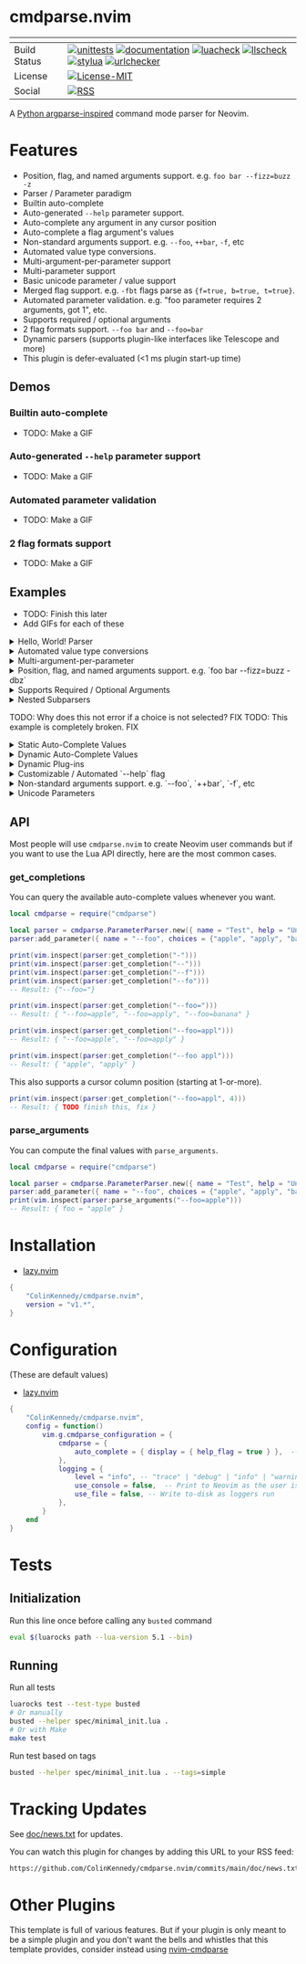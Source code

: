# cmdparse.nvim

| <!-- -->     | <!-- -->                                                                                                                                                                                                                                                                                                                                                                                                                                                                                                                                                                                                                                                                                                                                                                                                                                                                                                                                                                                                                                                                                                                                                                                                                                                                                                                                                                                                                                                                                                                                                                                                                                                                                                                                              |
|--------------|-------------------------------------------------------------------------------------------------------------------------------------------------------------------------------------------------------------------------------------------------------------------------------------------------------------------------------------------------------------------------------------------------------------------------------------------------------------------------------------------------------------------------------------------------------------------------------------------------------------------------------------------------------------------------------------------------------------------------------------------------------------------------------------------------------------------------------------------------------------------------------------------------------------------------------------------------------------------------------------------------------------------------------------------------------------------------------------------------------------------------------------------------------------------------------------------------------------------------------------------------------------------------------------------------------------------------------------------------------------------------------------------------------------------------------------------------------------------------------------------------------------------------------------------------------------------------------------------------------------------------------------------------------------------------------------------------------------------------------------------------------|
| Build Status | [![unittests](https://img.shields.io/github/actions/workflow/status/ColinKennedy/cmdparse.nvim/test.yml?branch=main&style=for-the-badge&label=Unittests)](https://github.com/ColinKennedy/cmdparse.nvim/actions/workflows/test.yml)  [![documentation](https://img.shields.io/github/actions/workflow/status/ColinKennedy/cmdparse.nvim/documentation.yml?branch=main&style=for-the-badge&label=Documentation)](https://github.com/ColinKennedy/cmdparse.nvim/actions/workflows/documentation.yml)  [![luacheck](https://img.shields.io/github/actions/workflow/status/ColinKennedy/cmdparse.nvim/luacheck.yml?branch=main&style=for-the-badge&label=Luacheck)](https://github.com/ColinKennedy/cmdparse.nvim/actions/workflows/luacheck.yml) [![llscheck](https://img.shields.io/github/actions/workflow/status/ColinKennedy/cmdparse.nvim/llscheck.yml?branch=main&style=for-the-badge&label=llscheck)](https://github.com/ColinKennedy/cmdparse.nvim/actions/workflows/llscheck.yml) [![stylua](https://img.shields.io/github/actions/workflow/status/ColinKennedy/cmdparse.nvim/stylua.yml?branch=main&style=for-the-badge&label=Stylua)](https://github.com/ColinKennedy/cmdparse.nvim/actions/workflows/stylua.yml)  [![urlchecker](https://img.shields.io/github/actions/workflow/status/ColinKennedy/cmdparse.nvim/urlchecker.yml?branch=main&style=for-the-badge&label=URLChecker)](https://github.com/ColinKennedy/cmdparse.nvim/actions/workflows/urlchecker.yml)  |
| License      | [![License-MIT](https://img.shields.io/badge/License-MIT-blue?style=for-the-badge)](https://github.com/ColinKennedy/cmdparse.nvim/blob/main/LICENSE)                                                                                                                                                                                                                                                                                                                                                                                                                                                                                                                                                                                                                                                                                                                                                                                                                                                                                                                                                                                                                                                                                                                                                                                                                                                                                                                                                                                                                                                                                                                                                                            |
| Social       | [![RSS](https://img.shields.io/badge/rss-F88900?style=for-the-badge&logo=rss&logoColor=white)](https://github.com/ColinKennedy/cmdparse.nvim/commits/main/doc/news.txt.atom)                                                                                                                                                                                                                                                                                                                                                                                                                                                                                                                                                                                                                                                                                                                                                                                                                                                                                                                                                                                                                                                                                                                                                                                                                                                                                                                                                                                                                                                                                                                                                    |

A [Python argparse-inspired](https://docs.python.org/3/library/argparse.html)
command mode parser for Neovim.


# Features
- Position, flag, and named arguments support. e.g. `foo bar --fizz=buzz -z`
- Parser / Parameter paradigm
- Builtin auto-complete
- Auto-generated `--help` parameter support.
- Auto-complete any argument in any cursor position
- Auto-complete a flag argument's values
- Non-standard arguments support. e.g. `--foo`, `++bar`, `-f`, etc
- Automated value type conversions.
- Multi-argument-per-parameter support
- Multi-parameter support
- Basic unicode parameter / value support
- Merged flag support. e.g. `-fbt` flags parse as `{f=true, b=true, t=true}`.
- Automated parameter validation. e.g. "foo parameter requires 2 arguments, got 1", etc.
- Supports required / optional arguments
- 2 flag formats support. `--foo bar` and `--foo=bar`
- Dynamic parsers (supports plugin-like interfaces like Telescope and more)
- This plugin is defer-evaluated (<1 ms plugin start-up time)


## Demos
### Builtin auto-complete
- TODO: Make a GIF


### Auto-generated `--help` parameter support
- TODO: Make a GIF


### Automated parameter validation
- TODO: Make a GIF


### 2 flag formats support
- TODO: Make a GIF


## Examples
- TODO: Finish this later
 - Add GIFs for each of these

<details>
<summary>Hello, World! Parser</summary>

```lua
local cmdparse = require("cmdparse")

local parser = cmdparse.ParameterParser.new({ name = "Test", help = "Hello, World!"})
parser:set_execute(function(data) print("Hello, World!") end)
cmdparse.create_user_command(parser)
```
Run: `:Test`
</details>

<details>
<summary>Automated value type conversions</summary>

```lua
local cmdparse = require("cmdparse")

local parser = cmdparse.ParameterParser.new({ name = "Test", help = "Automated value type conversions" })
parser:add_parameter({ name = "thing", type = tonumber, help = "Test." })
parser:add_parameter({ name = "another", type = "number", help = "Test." })
parser:set_execute(function(data)
    print(string.format('Thing: "%d"', data.namespace.thing + 10))
    print(string.format('Another: "%d"', data.namespace.another + 10))
end)

cmdparse.create_user_command(parser)
```
Run: `:Test 10 -123`
</details>

<details>
<summary>Multi-argument-per-parameter</summary>

In this example, the "thing" parameter takes exactly `2` arguments, indicated
by `nargs=2`.

- `nargs="*"` = 0-or-more
- `nargs="+"` = 1-or-more

```lua
local cmdparse = require("cmdparse")

local parser = cmdparse.ParameterParser.new({ name = "Test", help = "Multi-argument-per-parameter" })
parser:add_parameter({ name = "thing", nargs=2, type=tonumber, help = "Test." })
parser:set_execute(function(data)
    local values = data.namespace.thing
    local first = values[1]
    local second = values[2]
    local total = first + second

    print(string.format('Thing: "%f + %f = %f"', first, second, total))
end)

cmdparse.create_user_command(parser)
```
Run: `:Test 123 54545.1231`
</details>

<details>
<summary>Position, flag, and named arguments support. e.g. `foo bar --fizz=buzz -dbz`</summary>

```lua
local cmdparse = require("cmdparse")

local parser = cmdparse.ParameterParser.new({ name = "Test", help = "Position, flag, and named arguments support." })
parser:add_parameter({ name = "items", nargs="*", help="non-flag arguments." })
parser:add_parameter({ name = "--fizz", help="A word." })
parser:add_parameter({ name = "-d", action="store_true", help="Delta single-word." })
parser:add_parameter({ names = {"--beta", "-b"}, action="store_true", help="Beta single-word." })
parser:add_parameter({ name = "-z", action="store_true", help="Zulu single-word." })

parser:set_execute(function(data)
    local namespace = data.namespace
    local items = namespace.items
    print(vim.fn.join(vim.fn.sort(items), ", "))

    print(string.format('-d: %s, -b: %s, -z: %s', namespace.d, namespace.beta, namespace.z))
end)

cmdparse.create_user_command(parser)
```
Run: `:Test foo bar --fizz=buzz -dbz`
</details>

<details>
<summary>Supports Required / Optional Arguments</summary>

By default, flag / named arguments like `--foo` or `--foo=bar` are optional.
By default, position arguments like `thing` are required.

But you can explicitly make flag / named arguments required or position
arguments optional, using `required=true` and `required=false`.

```lua
local cmdparse = require("cmdparse")

local parser = cmdparse.ParameterParser.new({ name = "Test", help = "Unicode Parameters." })
parser:add_parameter({ name = "required_thing", help = "Test." })
parser:add_parameter({ name = "optional_thing", required=false, help = "Test." })
parser:add_parameter({ name = "--optional-flag", help = "Test." })
parser:add_parameter({ name = "--required-flag", required=true, help = "Test." })

parser:set_execute(function(data)
    print(vim.inspect(data.namespace))
end)

cmdparse.create_user_command(parser)
```
Run: `:Test foo bar --required-flag=aaa`
</details>

<details>
<summary>Nested Subparsers</summary>

```lua
local cmdparse = require("cmdparse")

local parser = cmdparse.ParameterParser.new({ name = "Test", help = "Nested Subparsers" })
local top_subparsers = parser:add_subparsers({ destination = "commands" })
local view = top_subparsers:add_parser({ name = "view", help = "View some data." })
local view_subparsers = view:add_subparsers({ destination = "view_commands" })

local log = view_subparsers:add_parser({ name = "log" })
log:add_parameter({ name = "path", help = "Open a log path file." })
log:add_parameter({ name = "--relative", action="store_true", help = "A relative log path." })
log:set_execute(function(data)
    print(string.format('Opening "%s" log path.', data.namespace.path))
end)

cmdparse.create_user_command(parser)
```
Run: `:Test view log /some/path.txt`
</details>

TODO: Why does this not error if a choice is not selected? FIX
TODO: This example is completely broken. FIX
<details>
<summary>Static Auto-Complete Values</summary>

```lua
local cmdparse = require("cmdparse")

local parser = cmdparse.ParameterParser.new({ name = "Test", help = "Static Auto-Complete Values."})
parser:add_parameter({ name = "thing", choices={ "aaa", "apple", "apply" }, help="Test word."})
parser:set_execute(function(data) print(data.namespace.thing) end)
cmdparse.create_user_command(parser)
```
Run: `:Test apply`
</details>

<details>
<summary>Dynamic Auto-Complete Values</summary>

```lua
local cmdparse = require("cmdparse")

local parser = cmdparse.ParameterParser.new({ name = "Test", help = "Dynamic Auto-Complete Values."})
local choices = function(data)
    local output = {}
    local value = data.value or 0

    for index = 1, 5 do
        table.insert(output, "text " .. tostring(value + index))
    end

    return output
end
parser:add_parameter({ name = "--thing", choices=choices, help="Test word."})
parser:set_execute(
    function(data) print(data.namespace.thing) end,
)
cmdparse.create_user_command(parser)
```
Run: `:Test --thing=4`
</details>

<details>
<summary>Dynamic Plug-ins</summary>

Subparsers are not static, you can create dynamic subparsers with dynamic names
and dynamic contents if you'd like. This makes `cmdparse.nvim` great for
writing a plugin that supports CLI hooks, like how
[telescope.nvim](https://github.com/nvim-telescope/telescope.nvim) behaves.

```lua
---@return cmdparse.ParameterParser # Some example parser.
local function make_example_plugin_a()
    local parser = cmdparse.ParameterParser.new({ name = "plugin-a", help = "Test plugin-a." })
    parser:add_parameter({ name = "--foo", action="store_true", help="A required value for plugin-a." })

    parser:set_execute(function(data)
        print("Running plugin-a")
    end)

    return parser
end

---@return cmdparse.ParameterParser # Another example parser.
local function make_example_plugin_b()
    local parser = cmdparse.ParameterParser.new({ name = "plugin-b", help = "Test plugin-b." })
    parser:add_parameter({ name = "foo", help="A required value for plugin-b." })

    parser:set_execute(function(data)
        print("Running plugin-b")
    end)

    return parser
end

---@return cmdparse.ParameterParser # A parser whose auto-complete and executer uses auto-found plugins.
local function create_parser()
    local parser = cmdparse.ParameterParser.new({ name = "Test", help = "Test." })
    local subparsers = parser:add_subparsers({ destination = "commands", help = "All main commands." })

    -- NOTE: These functions would normally be "automatically discovered"
    -- somehow, not hard-coded. But the purpose is the same, it's to add some
    -- name and callable function so we can refer to it later in the parser.
    --
    subparsers:add_parser(make_example_plugin_a())
    subparsers:add_parser(make_example_plugin_b())

    return parser
end

local parser = create_parser()
cmdparse.create_user_command(parser)
```
Run: `Test plugin-a --foo`
Run: `Test plugin-b 12345`
</details>

<details>
<summary>Customizable / Automated `--help` flag</summary>

The help message is automatically generated but you can influence the output
a bit, using `value_hint`.

For example this code below:
```lua
local cmdparse = require("cmdparse")

local parser = cmdparse.ParameterParser.new({ name = "Test", help = "Position, flag, and named arguments support." })
parser:add_parameter({ name = "items", nargs="*", help="non-flag arguments." })
parser:add_parameter({ name = "--fizz", nargs="+", help="A word." })
parser:add_parameter({ name = "-b", action="store_true", help="Zulu single-word." })

parser:set_execute(function(data)
    print("Ran it")
end)

cmdparse.create_user_command(parser)
```

Creates this help message:
```
Usage: Test [ITEMS ...] [--fizz FIZZ [FIZZ ...]] [-b] [--help]

Positional Arguments:
    [ITEMS ...]    non-flag arguments.

Options:
    --fizz FIZZ [FIZZ ...]    A word.
    -b    Zulu single-word.
    --help -h    Show this help message and exit.
```

If you don't like the auto-generated value text, you can change it. For example

`parser:add_parameter({ name = "--fizz", nargs="+", help="A word." })`

can be changed to
`parser:add_parameter({ name = "--fizz", nargs="+", value_hint="/path/to/file.txt", help="A word." })`

And the help message becomes

`--fizz /path/to/file.txt [/path/to/file.txt ...]    A word.`
</details>


<details>
<summary>Non-standard arguments support. e.g. `--foo`, `++bar`, `-f`, etc</summary>

The difference between a position parameter and a flag / named parameter is
just the prefix. Position parameters must start with alphanumeric text. But
this means that anything else can be a flag. e.g. `++foo` is a valid flag name
and so is `--bar`. It's all allowed.

```lua
local cmdparse = require("cmdparse")

local parser = cmdparse.ParameterParser.new({ name = "Test", help = "Position, flag, and named arguments support." })
parser:add_parameter({ name = "--fizz", action="store_true", help="A word." })
parser:add_parameter({ name = "++buzz", help="Some argument." })

parser:set_execute(function(data)
    print(string.format('--fizz: %s', data.namespace.fizz))
    print(string.format('++buzz: "%s"', data.namespace.buzz))
end)

cmdparse.create_user_command(parser)
```
Run: `:Test --fizz ++buzz "some text here"`
</details>

<details>
<summary>Unicode Parameters</summary>

You can use unicode for position / flag / named parameters if you want to.
```lua
local cmdparse = require("cmdparse")

local parser = cmdparse.ParameterParser.new({ name = "Test", help = "Unicode Parameters." })
parser:add_parameter({ name = "𝒻ⓡ𝓊𝒾🅃🆂", nargs="+", help = "Test." })
parser:add_parameter({ name = "--😊", help = "Test." })

parser:set_execute(function(data)
    print(vim.fn.join(data.namespace["𝒻ⓡ𝓊𝒾🅃🆂"], ", "))
    print(data.namespace["--😊"])
end)

cmdparse.create_user_command(parser)
```
Run: `:Test apple 🄱🄰🄽🄰🄽🄰 --😊=ttt`
</details>


## API
Most people will use `cmdparse.nvim` to create Neovim user commands but if you
want to use the Lua API directly, here are the most common cases.


### get_completions
You can query the available auto-complete values whenever you want.

```lua
local cmdparse = require("cmdparse")

local parser = cmdparse.ParameterParser.new({ name = "Test", help = "Unicode Parameters." })
parser:add_parameter({ name = "--foo", choices = {"apple", "apply", "banana"}, help = "Test." })

print(vim.inspect(parser:get_completion("-")))
print(vim.inspect(parser:get_completion("--")))
print(vim.inspect(parser:get_completion("--f")))
print(vim.inspect(parser:get_completion("--fo")))
-- Result: {"--foo="}

print(vim.inspect(parser:get_completion("--foo=")))
-- Result: { "--foo=apple", "--foo=apply", "--foo=banana" }

print(vim.inspect(parser:get_completion("--foo=appl")))
-- Result: { "--foo=apple", "--foo=apply" }

print(vim.inspect(parser:get_completion("--foo appl")))
-- Result: { "apple", "apply" }
```

This also supports a cursor column position (starting at 1-or-more).

```lua
print(vim.inspect(parser:get_completion("--foo=appl", 4)))
-- Result: { TODO finish this, fix }
```


### parse_arguments
You can compute the final values with `parse_arguments`.

```lua
local cmdparse = require("cmdparse")

local parser = cmdparse.ParameterParser.new({ name = "Test", help = "Unicode Parameters." })
parser:add_parameter({ name = "--foo", choices = {"apple", "apply", "banana"}, help = "Test." })
print(vim.inspect(parser:parse_arguments("--foo=apple")))
-- Result: { foo = "apple" }
```


# Installation
- [lazy.nvim](https://github.com/folke/lazy.nvim)
```lua
{
    "ColinKennedy/cmdparse.nvim",
    version = "v1.*",
}
```


# Configuration
(These are default values)

- [lazy.nvim](https://github.com/folke/lazy.nvim)
```lua
{
    "ColinKennedy/cmdparse.nvim",
    config = function()
        vim.g.cmdparse_configuration = {
            cmdparse = {
                auto_complete = { display = { help_flag = true } },  -- If `false`, don't show the `--help` flag anywhere.
            },
            logging = {
                level = "info", -- "trace" | "debug" | "info" | "warning" | "error" | "fatal"
                use_console = false,  -- Print to Neovim as the user is working
                use_file = false, -- Write to-disk as loggers run
            },
        }
    end
}
```


# Tests
## Initialization
Run this line once before calling any `busted` command

```sh
eval $(luarocks path --lua-version 5.1 --bin)
```


## Running
Run all tests
```sh
luarocks test --test-type busted
# Or manually
busted --helper spec/minimal_init.lua .
# Or with Make
make test
```

Run test based on tags
```sh
busted --helper spec/minimal_init.lua . --tags=simple
```


# Tracking Updates
See [doc/news.txt](doc/news.txt) for updates.

You can watch this plugin for changes by adding this URL to your RSS feed:
```
https://github.com/ColinKennedy/cmdparse.nvim/commits/main/doc/news.txt.atom
```


# Other Plugins
This template is full of various features. But if your plugin is only meant to
be a simple plugin and you don't want the bells and whistles that this template
provides, consider instead using
[nvim-cmdparse](https://github.com/ellisonleao/nvim-plugin-template)
